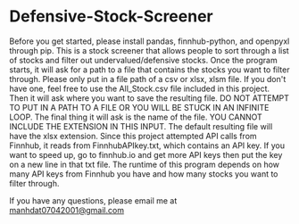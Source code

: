 # Defensive-Stock-Screener
Before you get started, please install pandas, finnhub-python, and openpyxl through pip.
This is a stock screener that allows people to sort through a list of stocks and filter out undervalued/defensive stocks.
Once the program starts, it will ask for a path to a file that contains the stocks you want to filter through. Please only put in a file path of a csv or xlsx, xlsm file. If you don't have one, feel free to use the All_Stock.csv file included in this project.
Then it will ask where you want to save the resulting file. DO NOT ATTEMPT TO PUT IN A PATH TO A FILE OR YOU WILL BE STUCK IN AN INFINITE LOOP.
The final thing it will ask is the name of the file. YOU CANNOT INCLUDE THE EXTENSION IN THIS INPUT. The default resulting file will have the xlsx extension.
Since this project attempted API calls from Finnhub, it reads from FinnhubAPIkey.txt, which contains an API key. If you want to speed up, go to finnhub.io and get more API keys then put the key on a new line in that txt file.
The runtime of this program depends on how many API keys from Finnhub you have and how many stocks you want to filter through.



If you have any questions, please email me at manhdat07042001@gmail.com
